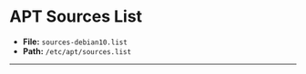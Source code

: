 # APT Sources List

- **File:** ```sources-debian10.list```
- **Path:** ```/etc/apt/sources.list```

-------------------
